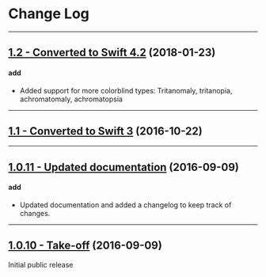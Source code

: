 # Change Log

-----

## [1.2 - Converted to Swift 4.2](https://github.com/jordidekock/Colorblinds/releases/tag/v1.2) (2018-01-23)

#### add
* Added support for more colorblind types: Tritanomaly, tritanopia, achromatomaly, achromatopsia

-----

## [1.1 - Converted to Swift 3](https://github.com/jordidekock/Colorblinds/releases/tag/v1.1) (2016-10-22)

-----

## [1.0.11 - Updated documentation](https://github.com/jordidekock/Colorblinds/releases/tag/v1.0.11) (2016-09-09)

#### add
* Updated documentation and added a changelog to keep track of changes.

---

## [1.0.10 - Take-off](https://github.com/jordidekock/Colorblinds/releases/tag/v1.0.10) (2016-09-09)
Initial public release
